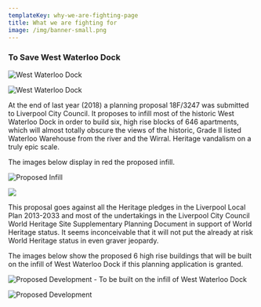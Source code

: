 ```yaml
---
templateKey: why-we-are-fighting-page
title: What we are fighting for
image: /img/banner-small.png
---
```

### To Save West Waterloo Dock

![West Waterloo Dock](/img/64996361_10214495661289243_6983668629191524352_n.jpg "West Waterloo Dock - Now")

![](/img/cruise-ww-dock.jpg "West Waterloo Dock")

At the end of last year (2018) a planning proposal 18F/3247 was submitted to Liverpool City Council. It proposes to infill most of the historic West Waterloo Dock in order to build six, high rise blocks of 646 apartments, which will almost totally obscure the views of the historic, Grade II listed Waterloo Warehouse from the river and the Wirral. Heritage vandalism on a truly epic scale. 

The images below display in red the proposed infill.

![](/img/2019-07-01-4-.png "Proposed Infill")

![](/img/2019-07-01-2-.png)

This proposal goes against all the Heritage pledges in the Liverpool Local Plan 2013-2033 and most of the undertakings in the Liverpool City Council World Heritage Site Supplementary Planning Document in support of World Heritage status.  It seems inconceivable that it will not put the already at risk World Heritage status in even graver jeopardy. 

The images below show the proposed 6 high rise buildings that will be built on the infill of West Waterloo Dock if this planning application is granted.

![Proposed Development - To be built on the infill of West Waterloo Dock](/img/2019-07-01-5-.png "Proposed Development - To be built on the infill of West Waterloo Dock")

![](/img/2019-04-17-6-.png "Proposed Development")
